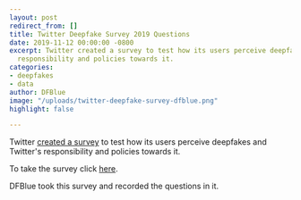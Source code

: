 ```yaml
---
layout: post
redirect_from: []
title: Twitter Deepfake Survey 2019 Questions
date: 2019-11-12 00:00:00 -0800
excerpt: Twitter created a survey to test how its users perceive deepfakes and Twitter's
  responsibility and policies towards it.
categories:
- deepfakes
- data
author: DFBlue
image: "/uploads/twitter-deepfake-survey-dfblue.png"
highlight: false

---
```

Twitter [created a survey](https://twitter.com/TwitterSafety/status/1186403736995807232 "Twitter blog post on deepfakes") to test how its users perceive deepfakes and Twitter's responsibility and policies towards it.

To take the survey click [here](https://survey.twitterfeedback.com/survey/selfserve/53b/191016?list=3&co=BLOG#? "Deepfake survey").

DFBlue took this survey and recorded the questions in it.

<div width="100%" height="auto" class="imgur-embed-pub" lang="en" data-id="a/UXcKA7t" data-context="false"><a href="//imgur.com/a/UXcKA7t"></a></div><script async src="//s.imgur.com/min/embed.js" charset="utf-8"></script>